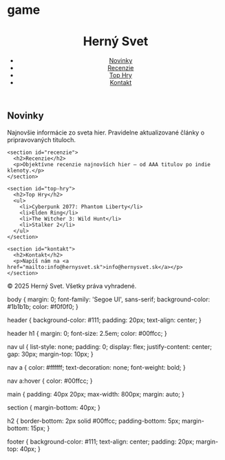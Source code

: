 # game
<!DOCTYPE html>
<html lang="sk">
<head>
  <meta charset="UTF-8" />
  <meta name="viewport" content="width=device-width, initial-scale=1.0"/>
  <title>Herný Svet</title>
  <link rel="stylesheet" href="style.css" />
</head>
<body>
  <header>
    <h1>Herný Svet</h1>
    <nav>
      <ul>
        <li><a href="#novinky">Novinky</a></li>
        <li><a href="#recenzie">Recenzie</a></li>
        <li><a href="#top-hry">Top Hry</a></li>
        <li><a href="#kontakt">Kontakt</a></li>
      </ul>
    </nav>
  </header>

  <main>
    <section id="novinky">
      <h2>Novinky</h2>
      <p>Najnovšie informácie zo sveta hier. Pravidelne aktualizované články o pripravovaných tituloch.</p>
    </section>

    <section id="recenzie">
      <h2>Recenzie</h2>
      <p>Objektívne recenzie najnovších hier – od AAA titulov po indie klenoty.</p>
    </section>

    <section id="top-hry">
      <h2>Top Hry</h2>
      <ul>
        <li>Cyberpunk 2077: Phantom Liberty</li>
        <li>Elden Ring</li>
        <li>The Witcher 3: Wild Hunt</li>
        <li>Stalker 2</li>
      </ul>
    </section>

    <section id="kontakt">
      <h2>Kontakt</h2>
      <p>Napíš nám na <a href="mailto:info@hernysvet.sk">info@hernysvet.sk</a></p>
    </section>
  </main>

  <footer>
    <p>&copy; 2025 Herný Svet. Všetky práva vyhradené.</p>
  </footer>
</body>

body {
  margin: 0;
  font-family: 'Segoe UI', sans-serif;
  background-color: #1b1b1b;
  color: #f0f0f0;
}

header {
  background-color: #111;
  padding: 20px;
  text-align: center;
}

header h1 {
  margin: 0;
  font-size: 2.5em;
  color: #00ffcc;
}

nav ul {
  list-style: none;
  padding: 0;
  display: flex;
  justify-content: center;
  gap: 30px;
  margin-top: 10px;
}

nav a {
  color: #ffffff;
  text-decoration: none;
  font-weight: bold;
}

nav a:hover {
  color: #00ffcc;
}

main {
  padding: 40px 20px;
  max-width: 800px;
  margin: auto;
}

section {
  margin-bottom: 40px;
}

h2 {
  border-bottom: 2px solid #00ffcc;
  padding-bottom: 5px;
  margin-bottom: 15px;
}
</html>
footer {
  background-color: #111;
  text-align: center;
  padding: 20px;
  margin-top: 40px;
}
